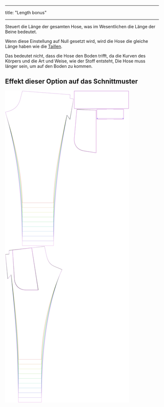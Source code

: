 - - -
title: "Length bonus"
- - -

Steuert die Länge der gesamten Hose, was im Wesentlichen die Länge der Beine bedeutet.

<Note>

Wenn diese Einstellung auf Null gesetzt wird, wird die Hose die gleiche Länge haben wie die [Taillen](/docs/measurements/waisttofloor).

Das bedeutet nicht, dass die Hose den Boden trifft, da die Kurven des Körpers und die Art und Weise, wie der Stoff entsteht,
Die Hose muss länger sein, um auf den Boden zu kommen.

</Note>

## Effekt dieser Option auf das Schnittmuster

![Dieses Bild zeigt den Effekt dieser Option, indem es mehrere Varianten überlagert, die einen anderen Wert für diese Option haben](paco_lengthbonus_sample.svg "Effect of this option on the pattern")
